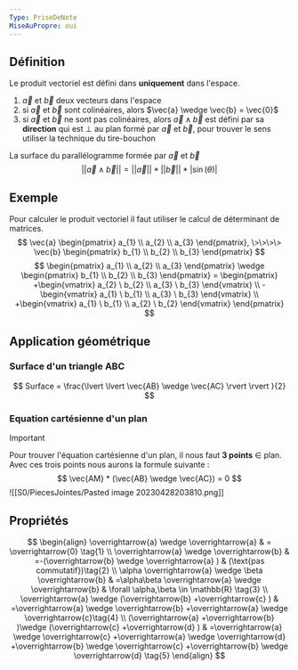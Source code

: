 ```yaml
---
Type: PriseDeNote
MiseAuPropre: oui
---
```


## Définition
Le produit vectoriel est défini dans **uniquement** dans l'espace.
1. $\vec{a}$ et $\vec{b}$ deux vecteurs dans l'espace
2. si $\vec{a}$ et $\vec{b}$ sont colinéaires, alors $\vec{a} \wedge \vec{b} = \vec{0}$
3. si $\vec{a}$ et $\vec{b}$ ne sont pas colinéaires, alors $\vec{a} \wedge \vec{b}$ est défini par sa **direction** qui est $\perp$ au plan formé par $\vec{a}$ et $\vec{b}$, pour trouver le sens utiliser la technique du tire-bouchon

La surface du parallélogramme formée par $\vec{a}$ et $\vec{b}$
$$
\lvert \lvert \vec{a} \wedge \vec{b} \rvert  \rvert = \lvert \lvert \vec{a} \rvert  \rvert * \lvert \lvert \vec{b} \rvert  \rvert * \lvert \sin(\theta) \rvert 
$$

## Exemple
Pour calculer le produit vectoriel il faut utiliser le calcul de déterminant de matrices.
$$
\vec{a} \begin{pmatrix} a_{1} \\ a_{2} \\ a_{3} \end{pmatrix}, \>\>\>\> \vec{b} \begin{pmatrix} b_{1} \\ b_{2} \\ b_{3} \end{pmatrix}
$$
$$
\begin{pmatrix} a_{1} \\ a_{2} \\ a_{3} \end{pmatrix} \wedge \begin{pmatrix} b_{1} \\ b_{2} \\ b_{3} \end{pmatrix} = 
\begin{pmatrix}
+\begin{vmatrix} a_{2} \ b_{2} \\ a_{3} \ b_{3} \end{vmatrix} \\
-\begin{vmatrix} a_{1} \ b_{1} \\ a_{3} \ b_{3} \end{vmatrix} \\
+\begin{vmatrix} a_{1} \ b_{1} \\ a_{2} \ b_{2} \end{vmatrix}
\end{pmatrix}
$$
## Application géométrique
### Surface d'un triangle ABC
$$
Surface = \frac{\lvert \lvert \vec{AB} \wedge \vec{AC} \rvert  \rvert }{2}
$$
### Equation cartésienne d'un plan
>[!important]
>Pour trouver l'équation cartésienne d'un plan, il nous faut **3 points** $\in$ plan. Avec ces trois points nous aurons la formule suivante : 
>$$
>\vec{AM} * (\vec{AB} \wedge \vec{AC}) = 0
>$$
>![[S0/PiecesJointes/Pasted image 20230428203810.png]]

## Propriétés
$$
\begin{align}  
\overrightarrow{a} \wedge \overrightarrow{a} & = \overrightarrow{0} \tag{1} \\  
\overrightarrow{a} \wedge \overrightarrow{b} & =-(\overrightarrow{b} \wedge \overrightarrow{a} ) & (\text{pas commutatif})\tag{2} \\  
\alpha \overrightarrow{a} \wedge \beta \overrightarrow{b} & =\alpha\beta \overrightarrow{a} \wedge \overrightarrow{b} & \forall \alpha,\beta \in \mathbb{R} \tag{3} \\  
\overrightarrow{a} \wedge (\overrightarrow{b} +\overrightarrow{c} ) & =\overrightarrow{a} \wedge \overrightarrow{b} +\overrightarrow{a} \wedge \overrightarrow{c}\tag{4} \\  
(\overrightarrow{a} +\overrightarrow{b} )\wedge (\overrightarrow{c} +\overrightarrow{d} ) & =\overrightarrow{a} \wedge \overrightarrow{c} +\overrightarrow{a} \wedge \overrightarrow{d} +\overrightarrow{b} \wedge \overrightarrow{c} +\overrightarrow{b} \wedge \overrightarrow{d} \tag{5}  
\end{align}
$$
